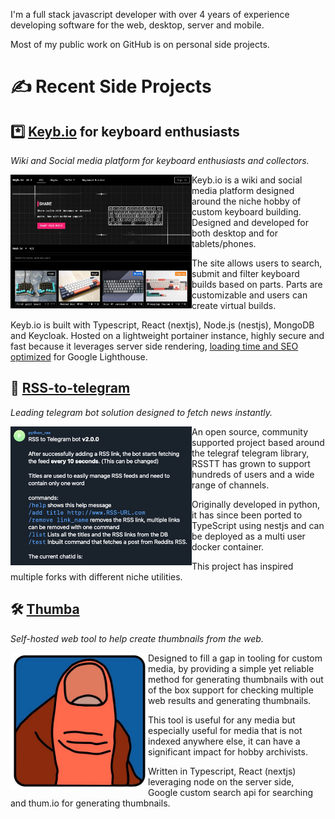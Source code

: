 I'm a full stack javascript developer with over 4 years of experience developing software for the web, desktop, server and mobile.

Most of my public work on GitHub is on personal side projects.

# ✍ Recent Side Projects

## *️⃣  [Keyb.io](https://keyb.io) for keyboard enthusiasts

_Wiki and Social media platform for keyboard enthusiasts and collectors._

<a href="https://keyb.io"><img src="img/keyb.jpg" width="290" align="left"></a>

Keyb.io is a wiki and social media platform designed around the niche hobby of custom keyboard building. Designed and developed for both desktop and for tablets/phones.

The site allows users to search, submit and filter keyboard builds based on parts. Parts are customizable and users can create virtual builds.

Keyb.io is built with Typescript, React (nextjs), Node.js (nestjs), MongoDB and Keycloak. Hosted on a lightweight portainer instance, highly secure and fast because it leverages server side rendering, [loading time and SEO optimized](https://datastudio.google.com/reporting/9308fee1-3e8e-4035-8018-c119ff5a9eef) for Google Lighthouse.

## 💬 [RSS-to-telegram](https://github.com/BoKKeR/RSS-to-Telegram-Bot)

_Leading telegram bot solution designed to fetch news instantly._

<a href="https://github.com/BoKKeR/RSS-to-Telegram-Bot"><img src="img/rss.png" width="290" align="left"></a>

An open source, community supported project based around the telegraf telegram library, RSSTT has grown to support hundreds of users and a wide range of channels.

Originally developed in python, it has since been ported to TypeScript using nestjs and can be deployed as a multi user docker container.

This project has inspired multiple forks with different niche utilities.

## 🛠 [Thumba](https://github.com/BoKKeR/thumba)

_Self-hosted web tool to help create thumbnails from the web._

<a href="https://github.com/BoKKeR/thumba"><img src="img/thumba.jpg" width="220" align="left"></a>

Designed to fill a gap in tooling for custom media, by providing a simple yet reliable method for generating thumbnails with out of the box support for checking multiple web results and generating thumbnails.

This tool is useful for any media but especially useful for media that is not indexed anywhere else, it can have a significant impact for hobby archivists.

Written in Typescript, React (nextjs) leveraging node on the server side, Google custom search api for searching and thum.io for generating thumbnails. 